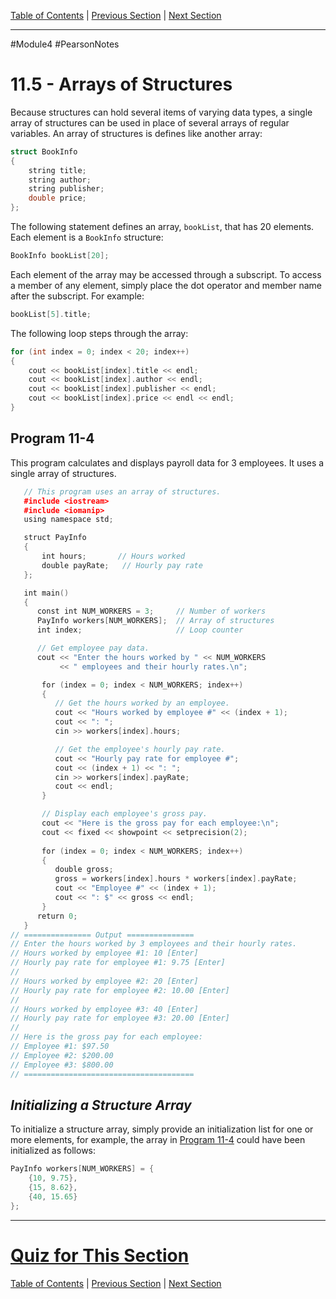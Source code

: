 [Table of Contents](/README.md) | [Previous Section](/Module%204/Pearson%20Notes/11.4%20-%20Initializing%20a%20Structure.md) | [Next Section](/Module%204/Pearson%20Notes/11.6%20-%20Focus%20on%20Software%20Engineering%20-%20Nested%20Structures.md) <br />

-----
#Module4 #PearsonNotes 
# 11.5 - Arrays of Structures
Because structures can hold several items of varying data types, a single array of structures can be used in place of several arrays of regular variables.
An array of structures is defines like another array:
```c++
struct BookInfo
{
	string title;
	string author;
	string publisher;
	double price;
};
```

The following statement defines an array, `bookList`, that has 20 elements. Each element is a `BookInfo` structure:
```c++
BookInfo bookList[20];
```

Each element of the array may be accessed through a subscript. To access a member of any element, simply place the dot operator and member name after the subscript. For example:
```c++
bookList[5].title;
```

The following loop steps through the array:
```c++
for (int index = 0; index < 20; index++)
{
	cout << bookList[index].title << endl;
	cout << bookList[index].author << endl;
	cout << bookList[index].publisher << endl;
	cout << bookList[index].price << endl << endl;
}
```

## Program 11-4
This program calculates and displays payroll data for 3 employees. It uses a single array of structures.
```c++
   // This program uses an array of structures. 
   #include <iostream> 
   #include <iomanip> 
   using namespace std; 

   struct PayInfo 
   {
       int hours;       // Hours worked 
       double payRate;   // Hourly pay rate
   };

   int main()
   {
      const int NUM_WORKERS = 3;     // Number of workers
      PayInfo workers[NUM_WORKERS];  // Array of structures
      int index;                     // Loop counter

      // Get employee pay data.
      cout << "Enter the hours worked by " << NUM_WORKERS
           << " employees and their hourly rates.\n";

       for (index = 0; index < NUM_WORKERS; index++)
       {
          // Get the hours worked by an employee.
          cout << "Hours worked by employee #" << (index + 1);
          cout << ": ";
          cin >> workers[index].hours;

          // Get the employee's hourly pay rate.
          cout << "Hourly pay rate for employee #";
          cout << (index + 1) << ": ";
          cin >> workers[index].payRate;
          cout << endl;
       }

       // Display each employee's gross pay.
       cout << "Here is the gross pay for each employee:\n";
       cout << fixed << showpoint << setprecision(2);
       
       for (index = 0; index < NUM_WORKERS; index++)
       {
          double gross;
          gross = workers[index].hours * workers[index].payRate;
          cout << "Employee #" << (index + 1);
          cout << ": $" << gross << endl;
       }
      return 0;
   }
// =============== Output ===============
// Enter the hours worked by 3 employees and their hourly rates.
// Hours worked by employee #1: 10 [Enter]
// Hourly pay rate for employee #1: 9.75 [Enter]
//
// Hours worked by employee #2: 20 [Enter]
// Hourly pay rate for employee #2: 10.00 [Enter]
//
// Hours worked by employee #3: 40 [Enter]
// Hourly pay rate for employee #3: 20.00 [Enter]
//
// Here is the gross pay for each employee:
// Employee #1: $97.50
// Employee #2: $200.00
// Employee #3: $800.00
// ======================================
```

## *Initializing a Structure Array*
To initialize a structure array, simply provide an initialization list for one or more elements, for example, the array in [Program 11-4](#Program-11-4) could have been initialized as follows:
```c++
PayInfo workers[NUM_WORKERS] = {
	{10, 9.75},
	{15, 8.62},
	{40, 15.65}
};
```

-----
# [Quiz for This Section](/Module%204/Pearson%20Notes/!%20Unit%2011%20Answers.md##Quiz-11.5)
[Table of Contents](/README.md) | [Previous Section](/Module%204/Pearson%20Notes/11.4%20-%20Initializing%20a%20Structure.md) | [Next Section](/Module%204/Pearson%20Notes/11.6%20-%20Focus%20on%20Software%20Engineering%20-%20Nested%20Structures.md) <br />